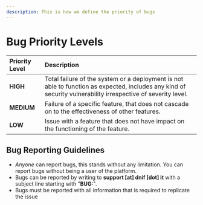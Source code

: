 ```yaml
---
description: This is how we define the priority of bugs
---
```


# Bug Priority Levels

| Priority Level | Description |
| :--- | :--- |
| **HIGH** | Total failure of the system or a deployment is not able to function as expected, includes any kind of security vulnerability irrespective of severity level. |
| **MEDIUM** | Failure of a specific feature, that does not cascade on to the effectiveness of other features. |
| **LOW** | Issue with a feature that does not have impact on the functioning of the feature.  |

## Bug Reporting Guidelines

* _Anyone_ can report bugs, this stands without any limitation. You can report bugs without being a user of the platform.
* Bugs can be reported by writing to **support \[at\] dnif \[dot\] it** with a subject line starting with "**BUG:**".
* Bugs must be reported with all information that is required to replicate the issue



